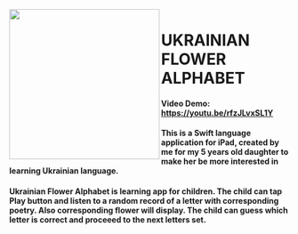 <img align="left" src="../FlowerAlphabetUkr/Ukr_flower_alphabet" width="270"/>

#  UKRAINIAN FLOWER ALPHABET


#### Video Demo:  <https://youtu.be/rfzJLvxSL1Y>

#### This is a Swift language application for iPad, created by me for my 5 years old daughter to make her be more interested in learning Ukrainian language.

#### Ukrainian Flower Alphabet is learning app for children. The child can tap Play button and listen to a random record of a letter with corresponding poetry. Also corresponding flower will display. The child can guess which letter is correct and proceeed to the next letters set.
